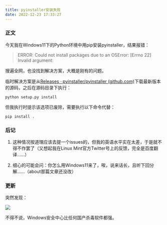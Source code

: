 ```yaml
---
title: pyinstaller安装失败
date: 2022-12-23 17:33:27
---
```


### 正文

今天我在Windows11下的Python环境中用pip安装pyinstaller，结果报错：

> ERROR: Could not install packages due to an OSError: [Errno 22] Invalid argument:

搜遍全网，也没找到解决方案，大概是刚有的问题。

临时解决方案是从[Releases · pyinstaller/pyinstaller (github.com)](https://github.com/pyinstaller/pyinstaller/releases)下载最新版本的源码，之后在源码目录下执行：

```shell
python setup.py install
```

但我执行时提示该选项已废除，需要执行以下命令代替：

```shell
pip install .
```

### 后记

1. 这种情况按道理应该去提一个issues的，但我的英语水平实在太差，于是就不得不作罢了（又想起我在Linux Mint官方Twitter号上的反馈，完全是百度翻译……）

2. 细心的可能会问：你怎么用Windows11来了，唉，说来话长，且听下回分解……（about那篇文章还没改）

### 更新

突然发现：

![](https://pic.imgdb.cn/item/63a705c508b6830163b6d6f5.jpg)

不得不说，Windows安全中心比任何国产杀毒软件都强。

